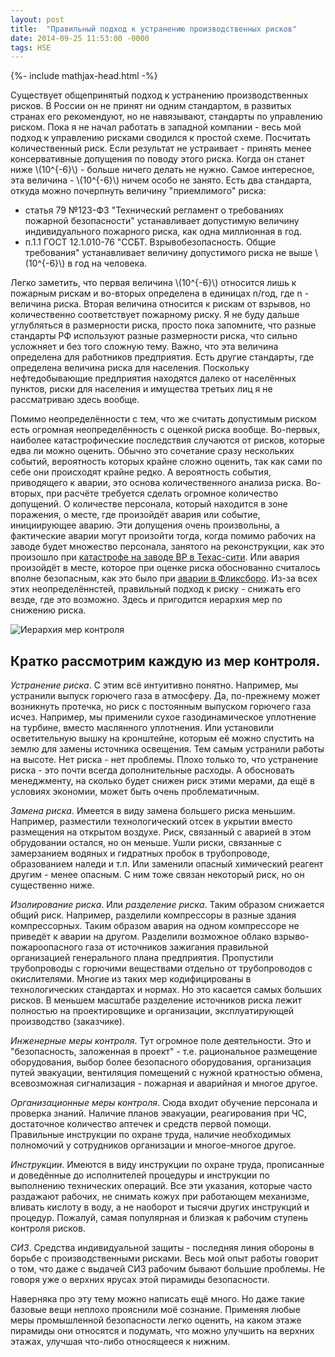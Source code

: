```yaml
---
layout: post
title:  "Правильный подход к устранению производственных рисков"
date: 2014-09-25 11:53:00 -0000
tags: HSE
---
```


{%- include mathjax-head.html -%}

Существует общепринятый подход к устранению производственных рисков. В России он не принят ни одним стандартом, в развитых странах его рекомендуют, но не навязывают, стандарты по управлению риском. Пока я не начал работать в западной компании - весь мой подход к управлению рисками сводился к простой схеме. Посчитать количественный риск. Если результат не устраивает - принять менее консервативные допущения по поводу этого риска. Когда он станет ниже \\(10^{-6}\\) - больше ничего делать не нужно. Самое интересное, эта величина - \\(10^{-6}\\) ничем особо не занято. Есть два стандарта, откуда можно почерпнуть величину "приемлимого" риска:

* статья 79 №123-ФЗ "Технический регламент о требованиях пожарной безопасности" устанавливает допустимую величину индивидуального пожарного риска, как одна миллионная в год.
* п.1.1 ГОСТ 12.1.010-76 "ССБТ. Взрывобезопасность. Общие требования" устанавливает величину допустимого риска не выше \\(10^{-6}\\) в год на человека.

Легко заметить, что первая величина \\(10^{-6}\\) относится лишь к пожарным рискам и во-вторых определена в единицах n/год, где n - величина риска. Вторая величина относится к рискам от взрывов, но количественно соответствует пожарному риску. Я не буду дальше углубляться в размерности риска, просто пока запомните, что разные стандарты РФ используют разные размерности риска, что сильно усложняет и без того сложную тему. Важно, что эта величина определена для работников предприятия. Есть другие стандарты, где определена величина риска для населения. Поскольку нефтедобывающие предприятия находятся далеко от населённых пунктов, риски для населения и имущества третьих лиц я не рассматриваю здесь вообще.

Помимо неопределённости с тем, что же считать допустимым риском есть огромная неопределённость с оценкой риска вообще. Во-первых, наиболее катастрофические последствия случаются от рисков, которые едва ли можно оценить. Обычно это сочетание сразу нескольких событий, вероятность которых крайне сложно оценить, так как сами по себе они происходят крайне редко. А вероятность события, приводящего к аварии, это основа количественного анализа риска. Во-вторых, при расчёте требуется сделать огромное количество допущений. О количестве персонала, который находится в зоне поражения, о месте, где произойдёт авария или событие, инициирующее аварию. Эти допущения очень произвольны, а фактические аварии могут произойти тогда, когда помимо рабочих на заводе будет множество персонала, занятого на реконструкции, как это произошло при [катастрофе на заводе BP в Техас-сити](https://en.wikipedia.org/wiki/Texas_City_Refinery_explosion). Или авария произойдёт в месте, которое при оценке риска обоснованно считалось вполне безопасным, как это было при [аварии в Фликсборо](http://fire-truck.ru/encyclopedia/vzryiv-i-pozhar-na-himicheskom-zavode-vo-fliksboro-1-iyunya-1974-goda.html).  Из-за всех этих неопределённстей, правильный подход к риску - снижать его везде, где это возможно. Здесь и пригодится иерархия мер по снижению риска.

![Иерархия мер контроля](http://2nature.me/files/hierarchy-pyramid.png)

## Кратко рассмотрим каждую из мер контроля.

*Устранение риска*. С этим всё интуитивно понятно. Например, мы устранили выпуск горючего газа в атмосферу. Да, по-прежнему может возникнуть протечка, но риск с постоянным выпуском горючего газа исчез. Например, мы применили сухое газодинамическое уплотнение на турбине, вместо маслянного уплотнения. Или установили осветительную вышку на кронштейне, которым её можно спустить на землю для замены источника освещения. Тем самым устранили работы на высоте. Нет риска - нет проблемы. Плохо только то, что устранение риска - это почти всегда дополнительные расходы. А обосновать менеджменту, на сколько будет снижен риск этими мерами, да ещё в условиях экономии, может быть очень проблематичным. 

*Замена риска*. Имеется в виду замена большего риска меньшим. Например, разместили технологический отсек в укрытии вместо размещения на открытом воздухе. Риск, связанный с аварией в этом обрудовании остался, но он меньше. Ушли риски, связанные с замерзанием водяных и гидратных пробок в трубопроводе, образованием наледи и т.п. Или заменили опасный химический реагент другим - менее опасным. С ним тоже связан некоторый риск, но он существенно ниже.

*Изолирование риска*. Или *разделение риска*. Таким образом снижается общий риск. Например, разделили компрессоры в разные здания компрессорных. Таким образом авария на одном компрессоре не приведёт к аварии на другом. Разделили возможное облако взрыво- пожароопасного газа от источников зажигания правильной организацией генерального плана предприятия. Пропустили трубопроводы с горючими веществами отдельно от трубопроводов с окислителями. Многие из таких мер кодифицированы в технологических стандартах и нормах. Но это касается самых больших рисков. В меньшем масштабе разделение источников риска лежит полностью на проектировщике и организации, эксплуатирующей производство (заказчике).

*Инженерные меры контроля*. Тут огромное поле деятельности. Это и "безопасность, заложенная в проект" - т.е. рациональное размещение оборудования, выбор более безопасного оборудования, организация путей эвакуации, вентиляция помещений с нужной кратностью обмена, всевозможная сигнализация - пожарная и аварийная и многое другое.

*Организационные меры контроля*. Сюда входит обучение персонала и проверка знаний. Наличие планов эвакуации, реагирования при ЧС, достаточное количество аптечек и средств первой помощи. Правильные инструкции по охране труда, наличие необходимых полномочий у сотрудников организации и многое-многое другое.

*Инструкции*. Имеются в виду инструкции по охране труда, прописанные и доведённые до исполнителей процедуры и инструкции по выполнению технических операций. Все эти указания, которые часто раздажают рабочих, не снимать кожух при работающем механизме, вливать кислоту в воду, а не наоборот и тысячи других инструкций и процедур. Пожалуй, самая популярная и близкая к рабочим ступень контроля рисков.

*СИЗ*. Средства индивидуальной защиты - последняя линия обороны в борьбе с производственными рисками. Весь мой опыт работы говорит о том, что даже с выдачей СИЗ рабочим бывают большие проблемы. Не говоря уже о верхних ярусах этой пирамиды безопасности.

Наверняка про эту тему можно написать ещё много. Но даже такие базовые вещи неплохо прояснили моё сознание. Применяя любые меры промышленной безопасности легко оценить, на каком этаже пирамиды они относятся и подумать, что можно улучшить на верхних этажах, улучшая что-либо относящееся к нижним. 